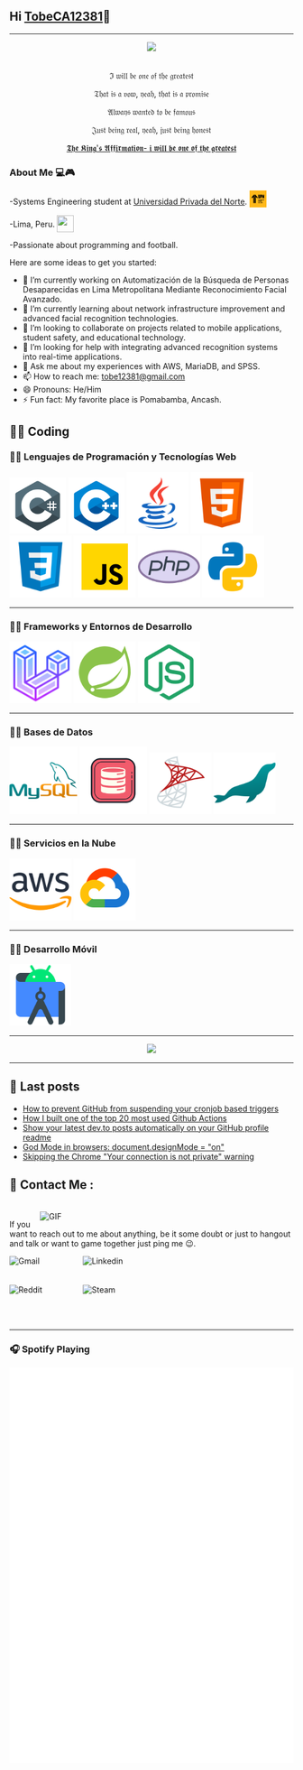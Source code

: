## Hi [TobeCA12381][website]👋
---


 <div align="center">
<!-- <a href="https://discord.com> -->

   <img src="https://lanyard.kyrie25.me/api/528278850371715073?waveColor=8B8BFA&waveSpotifyColor=B48EF7&gradient=7E37F9-B48EF7-E568C4&imgStyle=square"  />       

</br>
</br>

  <p>ℑ 𝔴𝔦𝔩𝔩 𝔟𝔢 𝔬𝔫𝔢 𝔬𝔣 𝔱𝔥𝔢 𝔤𝔯𝔢𝔞𝔱𝔢𝔰𝔱</p>
  <p>𝔗𝔥𝔞𝔱 𝔦𝔰 𝔞 𝔳𝔬𝔴, 𝔶𝔢𝔞𝔥, 𝔱𝔥𝔞𝔱 𝔦𝔰 𝔞 𝔭𝔯𝔬𝔪𝔦𝔰𝔢</p>
  <p>𝔄𝔩𝔴𝔞𝔶𝔰 𝔴𝔞𝔫𝔱𝔢𝔡 𝔱𝔬 𝔟𝔢 𝔣𝔞𝔪𝔬𝔲𝔰</p>
<p>𝔍𝔲𝔰𝔱 𝔟𝔢𝔦𝔫𝔤 𝔯𝔢𝔞𝔩, 𝔶𝔢𝔞𝔥, 𝔧𝔲𝔰𝔱 𝔟𝔢𝔦𝔫𝔤 𝔥𝔬𝔫𝔢𝔰𝔱</p>
<p><a href="https://www.youtube.com/watch?v=y6hk7er4fto">𝕿𝖍𝖊 𝕶𝖎𝖓𝖌'𝖘 𝕬𝖋𝖋𝖎𝖗𝖒𝖆𝖙𝖎𝖔𝖓- 𝖎 𝖜𝖎𝖑𝖑 𝖇𝖊 𝖔𝖓𝖊 𝖔𝖋 𝖙𝖍𝖊 𝖌𝖗𝖊𝖆𝖙𝖊𝖘𝖙 </a><p>
  
</div>

### About Me 💻🎮
-Systems Engineering student at [Universidad Privada del Norte][University]. <img src="ICONS/UPN.png" alt="UPN Icon"  width="30" height="30" style="vertical-align:-5px;">

-Lima, Peru. <img src="https://cdn-icons-png.flaticon.com/512/14009/14009756.png" width="30" height="30" style="vertical-align:-9px;" >

-Passionate about programming and football.

Here are some ideas to get you started:

- 🔭 I’m currently working on Automatización de la Búsqueda de Personas Desaparecidas en Lima Metropolitana Mediante Reconocimiento Facial Avanzado.
- 🌱 I’m currently learning about network infrastructure improvement and advanced facial recognition technologies.
- 👯 I’m looking to collaborate on projects related to mobile applications, student safety, and educational technology.
- 🤔 I’m looking for help with integrating advanced recognition systems into real-time applications.
- 💬 Ask me about my experiences with AWS, MariaDB, and SPSS.
- 📫 How to reach me: tobe12381@gmail.com
- 😄 Pronouns: He/Him
- ⚡ Fun fact: My favorite place is Pomabamba, Ancash.


## 👨‍💻 Coding
<!--[![Anurag's GitHub stats](https://github-readme-stats.vercel.app/api?username=TobeCA12381)](https://github.com/anuraghazra/github-readme-stats)-->

### 👨‍💻 Lenguajes de Programación y Tecnologías Web

<!-- Lenguajes de Programación y Tecnologías Web -->
<div style="overflow: auto;">
    <img align="auto" alt="C#" width="100" height="100" src="ICONS/Csharp.png" />
    <img align="auto" alt="C++" width="100" height="100" src="ICONS/C++.png" />
    <img align="auto" alt="JAVA" width="110" height="110" src="ICONS/JAVA.png" />
    <img align="auto" alt="HTML" width="110" height="110" src="ICONS/HTML.png" />
    <img align="auto" alt="CSS" width="110" height="110" src="ICONS/CSS.png" />
    <img align="auto" alt="JS" width="110" height="110" src="ICONS/JS.png" />
    <img align="auto" alt="PHP" width="110" height="110" src="ICONS/PHP.png" />
    <img align="auto" alt="PY" width="110" height="110" src="ICONS/PY.png" />
</div>

---

### 👨‍💻 Frameworks y Entornos de Desarrollo

<!-- Frameworks y Entornos de Desarrollo -->
<div style="overflow: auto;">
    <img align="auto" alt="LARAVEL" width="110" height="110" src="ICONS/LARAVEL.png" />
    <img align="auto" alt="SPRING" width="110" height="110" src="ICONS/SPRING.png" />
    <img align="auto" alt="NODEJS" width="110" height="110" src="ICONS/NODEJS.png" />
</div>

---

### 👨‍💻 Bases de Datos

<!-- Bases de Datos -->
<div style="overflow: auto;">
    <img align="auto" alt="MYSQL" width="120" height="120" src="ICONS/MYSQL.png" />
    <img align="auto" alt="ORACLE" width="120" height="120" src="ICONS/ORACLE.png" />
    <img align="auto" alt="SQLSERVER" width="110" height="110" src="ICONS/SQLSERVER.png" />
    <img align="auto" alt="MARIADB" width="110" height="110" src="ICONS/MARIADB.png" />
</div>

---

### 👨‍💻 Servicios en la Nube
<!-- Servicios en la Nube -->
<div style="overflow: auto;">
    <img align="auto" alt="AWS" width="110" height="110" src="ICONS/AWS.png" />
    <img align="auto" alt="GOCLOUD" width="110" height="110" src="ICONS/GOCLOUD.png" />
</div>

---

### 👨‍💻 Desarrollo Móvil
<!-- Desarrollo Móvil -->
<div style="overflow: auto;">
    <img align="auto" alt="ANDROID" width="110" height="110" src="ICONS/ANDROID.png" />
</div>

---

<p align="center" >  
  <a href="https://github.com/anuraghazra/github-readme-stats"> 
<img  src="https://github-readme-stats.vercel.app/api?username=TobeCA12381&&show_icons=true&theme=radical"/>
  </a>
  </p>
  
  ---

## 📘 Last posts
<!-- BLOG-POST-LIST:START -->
- [How to prevent GitHub from suspending your cronjob based triggers](https://dev.to/gautamkrishnar/how-to-prevent-github-from-suspending-your-cronjob-based-triggers-knf)
- [How I built one of the top 20 most used Github Actions](https://www.gautamkrishnar.com/how-i-built-one-of-the-top-20-most-used-github-actions/)
- [Show your latest dev.to posts automatically on your GitHub profile readme](https://dev.to/gautamkrishnar/show-your-latest-dev-to-posts-automatically-in-your-github-profile-readme-3nk8)
- [God Mode in browsers: document.designMode = &quot;on&quot;](https://dev.to/gautamkrishnar/god-mode-in-browsers-document-designmode-on-2pmo)
- [Skipping the Chrome &quot;Your connection is not private&quot; warning](https://dev.to/gautamkrishnar/quickbits-1-skipping-the-chrome-your-connection-is-not-private-warning-4kp1)
<!-- BLOG-POST-LIST:END -->


<!--LINKS-->

## 📒 Contact Me :

<p>
 </br>


<img hight="320" width="450" align="right" alt="GIF" src="https://github.com/Xx-Ashutosh-xX/Xx-Ashutosh-xX/blob/master/assets/93195.gif">


If you want to reach out to me about anything, be it some doubt or just to hangout and talk or want to game together just ping me 😉.

<a href="mailto:tobe12381@gmail.com">
 <img align="left" alt="Gmail" width="130" hight="100" src="https://github.com/Xx-Ashutosh-xX/Xx-Ashutosh-xX/blob/master/assets/icons/gmail.png" />
</a>
<a href="https://www.linkedin.com/in/carlosalarconq/">
  <img align="left" alt="Linkedin" width="150" hight="100" src="https://github.com/Xx-Ashutosh-xX/Xx-Ashutosh-xX/blob/master/assets/icons/linkedin.png" />
</br>
</br>
</br>
</a>
<a href="https://www.reddit.com/user/tobe12381/">
  <img align="left" alt=" Reddit" width="130" hight="100" src="https://github.com/Xx-Ashutosh-xX/Xx-Ashutosh-xX/blob/master/assets/icons/reddit.png" />
</a>
<a href="https://steamcommunity.com/profiles/76561198210440389/">
  <img align="left" alt="Steam" width="130" hight="100" src="https://github.com/Xx-Ashutosh-xX/Xx-Ashutosh-xX/blob/master/assets/icons/steam.png" />
</a>
 </p>
</br>
</br>
</br>

 ---

 ### 🎧 Spotify Playing

 <div align="center">

![spotify-github-profile](/img/default.svg)

</div>

[website]: https://github.com/TobeCA12381
[University]:https://www.upn.edu.pe/

